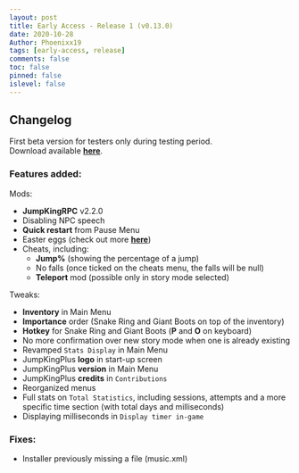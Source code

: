 ```yaml
---
layout: post
title: Early Access - Release 1 (v0.13.0)
date: 2020-10-28
Author: Phoenixx19
tags: [early-access, release]
comments: false
toc: false
pinned: false
islevel: false
---
```


## Changelog

First beta version for testers only during testing period.<br>
Download available [**here**](https://github.com/Phoenixx19/JumpKingPlus/releases/tag/v0.13.0).
<!-- more -->

### Features added:

Mods:
- **JumpKingRPC** v2.2.0
- Disabling NPC speech
- **Quick restart** from Pause Menu
- Easter eggs (check out more [**here**](https://github.com/Phoenixx19/JumpKingPlus/about))
- Cheats, including:
  - **Jump%** (showing the percentage of a jump)
  - No falls (once ticked on the cheats menu, the falls will be null)
  - **Teleport** mod (possible only in story mode selected)

Tweaks:
- **Inventory** in Main Menu
- **Importance** order (Snake Ring and Giant Boots on top of the inventory)
- **Hotkey** for Snake Ring and Giant Boots (**P** and **O** on keyboard)
- No more confirmation over new story mode when one is already existing
- Revamped `Stats Display` in Main Menu
- JumpKingPlus **logo** in start-up screen
- JumpKingPlus **version** in Main Menu
- JumpKingPlus **credits** in `Contributions`
- Reorganized menus
- Full stats on `Total Statistics`, including sessions, attempts and a more specific time section (with total days and milliseconds)
- Displaying milliseconds in `Display timer in-game`


### Fixes:

- Installer previously missing a file (music.xml)
